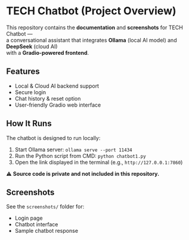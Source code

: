 # TECH Chatbot (Project Overview)

This repository contains the **documentation** and **screenshots** for TECH Chatbot —  
a conversational assistant that integrates **Ollama** (local AI model) and **DeepSeek** (cloud AI)  
with a **Gradio-powered frontend**.

## Features
- Local & Cloud AI backend support
- Secure login
- Chat history & reset option
- User-friendly Gradio web interface

## How It Runs
The chatbot is designed to run locally:
1. Start Ollama server: `ollama serve --port 11434`
2. Run the Python script from CMD: `python chatbot1.py`
3. Open the link displayed in the terminal (e.g., `http://127.0.0.1:7860`)

⚠️ **Source code is private and not included in this repository.**

## Screenshots
See the `screenshots/` folder for:
- Login page
- Chatbot interface
- Sample chatbot response
